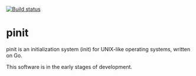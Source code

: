 [![Build status](https://ci.appveyor.com/api/projects/status/7f99dmicxslb99fr?svg=true)](https://ci.appveyor.com/project/estintax/pinit)

# pinit
pinit is an initialization system (init) for UNIX-like operating systems, written on Go.

This software is in the early stages of development.
